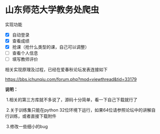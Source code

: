 # 山东师范大学教务处爬虫

实现功能

- [x] 自动登录
- [x] 查看成绩
- [x] 抢课（抢什么类型的课，自己可以调整）
- [ ] 查看个人信息
- [ ] 填写教师评价

相关实现原理及过程，已经在爱春秋论坛发表连接如下

https://bbs.ichunqiu.com/forum.php?mod=viewthread&tid=33179

**说明：**

​	1.相关的第三方库就不多说了，源码十分简单，看一下自己下载就行了

​	2.关于训练集只能在python 32位环境下运行，如果64位请参照论坛中的讲解自行训练，或者直接下载附件

​	3.修改一些细小的bug

